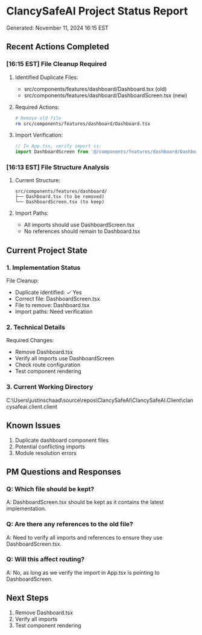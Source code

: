 # ClancySafeAI Project Status Report
Generated: November 11, 2024 16:15 EST

## Recent Actions Completed

### [16:15 EST] File Cleanup Required
1. Identified Duplicate Files:
   - src/components/features/dashboard/Dashboard.tsx (old)
   - src/components/features/dashboard/DashboardScreen.tsx (new)

2. Required Actions:
   ```bash
   # Remove old file
   rm src/components/features/dashboard/Dashboard.tsx
   ```

3. Import Verification:
   ```typescript
   // In App.tsx, verify import is:
   import DashboardScreen from '@/components/features/dashboard/DashboardScreen';
   ```

### [16:13 EST] File Structure Analysis
1. Current Structure:
   ```
   src/components/features/dashboard/
   ├── Dashboard.tsx (to be removed)
   └── DashboardScreen.tsx (to keep)
   ```

2. Import Paths:
   - All imports should use DashboardScreen.tsx
   - No references should remain to Dashboard.tsx

## Current Project State

### 1. Implementation Status
File Cleanup:
- Duplicate identified: ✓ Yes
- Correct file: DashboardScreen.tsx
- File to remove: Dashboard.tsx
- Import paths: Need verification

### 2. Technical Details
Required Changes:
- Remove Dashboard.tsx
- Verify all imports use DashboardScreen
- Check route configuration
- Test component rendering

### 3. Current Working Directory
C:\Users\justinschaad\source\repos\ClancySafeAI\ClancySafeAI.Client\clancysafeai.client.client

## Known Issues
1. Duplicate dashboard component files
2. Potential conflicting imports
3. Module resolution errors

## PM Questions and Responses

### Q: Which file should be kept?
A: DashboardScreen.tsx should be kept as it contains the latest implementation.

### Q: Are there any references to the old file?
A: Need to verify all imports and references to ensure they use DashboardScreen.tsx.

### Q: Will this affect routing?
A: No, as long as we verify the import in App.tsx is pointing to DashboardScreen.

## Next Steps
1. Remove Dashboard.tsx
2. Verify all imports
3. Test component rendering 